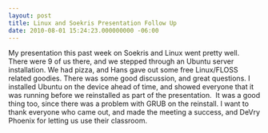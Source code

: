 ```yaml
---
layout: post
title: Linux and Soekris Presentation Follow Up
date: 2010-08-01 15:24:23.000000000 -06:00
---
```

My presentation this past week on Soekris and Linux went pretty well. There were 9 of us there, and we stepped through an Ubuntu server installation. We had pizza, and Hans gave out some free Linux/FLOSS related goodies. There was some good discussion, and great questions. I installed Ubuntu on the device ahead of time, and showed everyone that it was running before we reinstalled as part of the presentation.  It was a good thing too, since there was a problem with GRUB on the reinstall.
I want to thank everyone who came out, and made the meeting a success, and DeVry Phoenix for letting us use their classroom.
